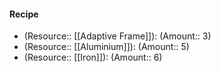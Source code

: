 #### Recipe
- (Resource:: [[Adaptive Frame]]): (Amount:: 3)
- (Resource:: [[Aluminium]]): (Amount:: 5)
- (Resource:: [[Iron]]): (Amount:: 6)
